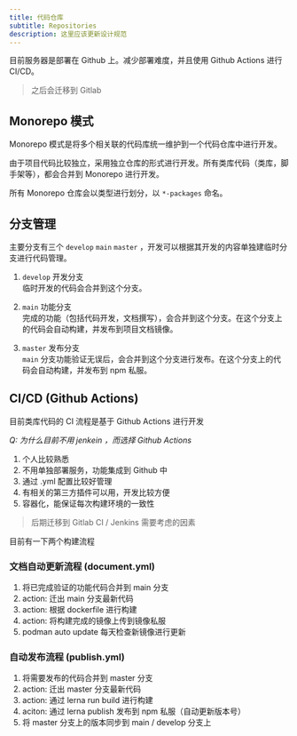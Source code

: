 ```yaml
---
title: 代码仓库
subtitle: Repositories
description: 这里应该更新设计规范
---
```


目前服务器是部署在 Github 上。减少部署难度，并且使用 Github Actions 进行 CI/CD。

> 之后会迁移到 Gitlab

## Monorepo 模式

Monorepo 模式是将多个相关联的代码库统一维护到一个代码仓库中进行开发。

由于项目代码比较独立，采用独立仓库的形式进行开发。所有类库代码（类库，脚手架等），都会合并到 Monorepo 进行开发。

所有 Monorepo 仓库会以类型进行划分，以 `*-packages` 命名。

## 分支管理

主要分支有三个 `develop` `main` `master` ，开发可以根据其开发的内容单独建临时分支进行代码管理。

1. `develop` 开发分支 <br>
   临时开发的代码会合并到这个分支。

2. `main` 功能分支 <br>
   完成的功能（包括代码开发，文档撰写），会合并到这个分支。在这个分支上的代码会自动构建，并发布到项目文档镜像。

2. `master` 发布分支 <br>
   `main` 分支功能验证无误后，会合并到这个分支进行发布。在这个分支上的代码会自动构建，并发布到 npm 私服。

## CI/CD (Github Actions)

目前类库代码的 CI 流程是基于 Github Actions 进行开发

*Q: 为什么目前不用 jenkein ，而选择 Github Actions*

1. 个人比较熟悉
2. 不用单独部署服务，功能集成到 Github 中
3. 通过 .yml 配置比较好管理
3. 有相关的第三方插件可以用，开发比较方便
4. 容器化，能保证每次构建环境的一致性

> 后期迁移到 Gitlab CI / Jenkins 需要考虑的因素

目前有一下两个构建流程

### 文档自动更新流程 (document.yml)

1. 将已完成验证的功能代码合并到 main 分支
2. action: 迁出 main 分支最新代码
3. action: 根据 dockerfile 进行构建
4. action: 将构建完成的镜像上传到镜像私服
5. podman auto update 每天检查新镜像进行更新

### 自动发布流程 (publish.yml)

1. 将需要发布的代码合并到 master 分支
2. action: 迁出 master 分支最新代码
3. action: 通过 lerna run build 进行构建
4. aciton: 通过 lerna publish 发布到 npm 私服（自动更新版本号）
5. 将 master 分支上的版本同步到 main / develop 分支上